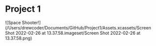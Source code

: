 #  Project 1


![Space Shooter!](/Users/drewcoder/Documents/GitHub/Project1/Assets.xcassets/Screen Shot 2022-02-26 at 13.37.58.imageset/Screen Shot 2022-02-26 at 13.37.58.png)
